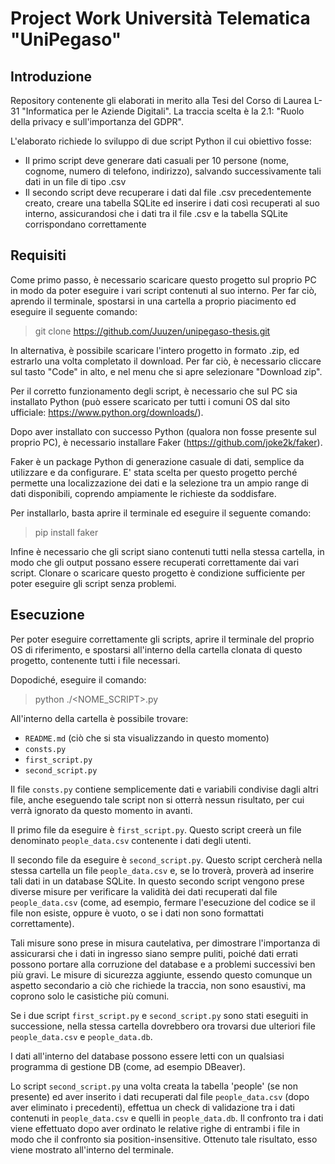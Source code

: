 # Project Work Università Telematica "UniPegaso"

## Introduzione

Repository contenente gli elaborati in merito alla Tesi del Corso di Laurea L-31 "Informatica per le Aziende Digitali".
La traccia scelta è la 2.1: "Ruolo della privacy e sull'importanza del GDPR".

L'elaborato richiede lo sviluppo di due script Python il cui obiettivo fosse:
- Il primo script deve generare dati casuali per 10 persone (nome, cognome, numero di telefono, indirizzo), salvando successivamente tali dati in un file di tipo .csv
- Il secondo script deve recuperare i dati dal file .csv precedentemente creato, creare una tabella SQLite ed inserire i dati così recuperati al suo interno, assicurandosi che i dati tra il file .csv e la tabella SQLite corrispondano correttamente

## Requisiti

Come primo passo, è necessario scaricare questo progetto sul proprio PC in modo da poter eseguire i vari script contenuti al suo interno. Per far ciò, aprendo il terminale, spostarsi in una cartella a proprio piacimento ed eseguire il seguente comando:
> git clone https://github.com/Juuzen/unipegaso-thesis.git

In alternativa, è possibile scaricare l'intero progetto in formato .zip, ed estrarlo una volta completato il download. Per far ciò, è necessario cliccare sul tasto "Code" in alto, e nel menu che si apre selezionare "Download zip".

Per il corretto funzionamento degli script, è necessario che sul PC sia installato Python (può essere scaricato per tutti i comuni OS dal sito ufficiale: https://www.python.org/downloads/).

Dopo aver installato con successo Python (qualora non fosse presente sul proprio PC), è necessario installare Faker (https://github.com/joke2k/faker).

Faker è un package Python di generazione casuale di dati, semplice da utilizzare e da configurare. E' stata scelta per questo progetto perché permette una localizzazione dei dati e la selezione tra un ampio range di dati disponibili, coprendo ampiamente le richieste da soddisfare.

Per installarlo, basta aprire il terminale ed eseguire il seguente comando:
> pip install faker

Infine è necessario che gli script siano contenuti tutti nella stessa cartella, in modo che gli output possano essere recuperati correttamente dai vari script.
Clonare o scaricare questo progetto è condizione sufficiente per poter eseguire gli script senza problemi.

## Esecuzione

Per poter eseguire correttamente gli scripts, aprire il terminale del proprio OS di riferimento, e spostarsi all'interno della cartella clonata di questo progetto, contenente tutti i file necessari.

Dopodiché, eseguire il comando:
> python ./<NOME_SCRIPT>.py

All'interno della cartella è possibile trovare:
- `README.md` (ciò che si sta visualizzando in questo momento)
- `consts.py`
- `first_script.py`
- `second_script.py`

Il file `consts.py` contiene semplicemente dati e variabili condivise dagli altri file, anche eseguendo tale script non si otterrà nessun risultato, per cui verrà ignorato da questo momento in avanti.

Il primo file da eseguire è `first_script.py`. Questo script creerà un file denominato `people_data.csv` contenente i dati degli utenti.

Il secondo file da eseguire è `second_script.py`. Questo script cercherà nella stessa cartella un file `people_data.csv` e, se lo troverà, proverà ad inserire tali dati in un database SQLite. In questo secondo script vengono prese diverse misure per verificare la validità dei dati recuperati dal file `people_data.csv` (come, ad esempio, fermare l'esecuzione del codice se il file non esiste, oppure è vuoto, o se i dati non sono formattati correttamente). 

Tali misure sono prese in misura cautelativa, per dimostrare l'importanza di assicurarsi che i dati in ingresso siano sempre puliti, poiché dati errati possono portare alla corruzione del database e a problemi successivi ben più gravi. Le misure di sicurezza aggiunte, essendo questo comunque un aspetto secondario a ciò che richiede la traccia, non sono esaustivi, ma coprono solo le casistiche più comuni.

Se i due script `first_script.py` e `second_script.py` sono stati eseguiti in successione, nella stessa cartella dovrebbero ora trovarsi due ulteriori file `people_data.csv` e `people_data.db`. 

I dati all'interno del database possono essere letti con un qualsiasi programma di gestione DB (come, ad esempio DBeaver).

Lo script `second_script.py` una volta creata la tabella 'people' (se non presente) ed aver inserito i dati recuperati dal file `people_data.csv` (dopo aver eliminato i precedenti), effettua un check di validazione tra i dati contenuti in `people_data.csv` e quelli in `people_data.db`. Il confronto tra i dati viene effettuato dopo aver ordinato le relative righe di entrambi i file in modo che il confronto sia position-insensitive. Ottenuto tale risultato, esso viene mostrato all'interno del terminale.